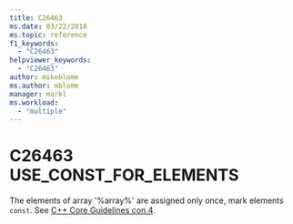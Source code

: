 ```yaml
---
title: C26463
ms.date: 03/22/2018
ms.topic: reference
f1_keywords:
  - "C26463"
helpviewer_keywords:
  - "C26463"
author: mikeblome
ms.author: mblome
manager: markl
ms.workload:
  - "multiple"
---
```

# C26463 USE_CONST_FOR_ELEMENTS
  The elements of array '%array%' are assigned only once, mark elements `const`. See [C++ Core Guidelines con.4](https://github.com/isocpp/CppCoreGuidelines/blob/master/CppCoreGuidelines.md#con4-use-const-to-define-objects-with-values-that-do-not-change-after-construction).